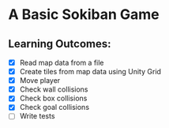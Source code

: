 # A Basic Sokiban Game

## **Learning Outcomes:**

- [x] Read map data from a file
- [x] Create tiles from map data using Unity Grid
- [x] Move player
- [x] Check wall collisions
- [x] Check box collisions
- [x] Check goal collisions
- [ ] Write tests
